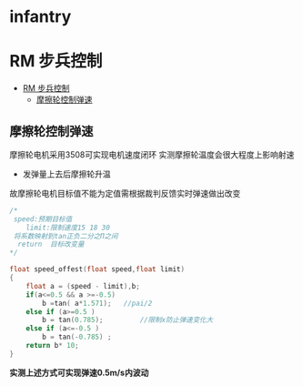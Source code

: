 # infantry
# RM 步兵控制

- [RM 步兵控制](#rm-步兵控制)
  - [摩擦轮控制弹速](#摩擦轮控制弹速)

## 摩擦轮控制弹速

摩擦轮电机采用3508可实现电机速度闭环
实测摩擦轮温度会很大程度上影响射速

- 发弹量上去后摩擦轮升温

故摩擦轮电机目标值不能为定值需根据裁判反馈实时弹速做出改变

~~~ c
/*
 speed:预期目标值
	limit:限制速度15 18 30
 将系数映射到tan正负二分之Π之间
  return  目标改变量
*/

float speed_offest(float speed,float limit)
{
	float a = (speed - limit),b;
	if(a<=0.5 && a >=-0.5)  	 
		b =tan( a*1.571);	//pai/2
	else if	(a>=0.5 )		 
		b = tan(0.785);			//限制x防止弹速变化大
	else if	(a<=-0.5 )    
		b = tan(-0.785) ; 
	return b* 10;
}
~~~

**实测上述方式可实现弹速0.5m/s内波动**
